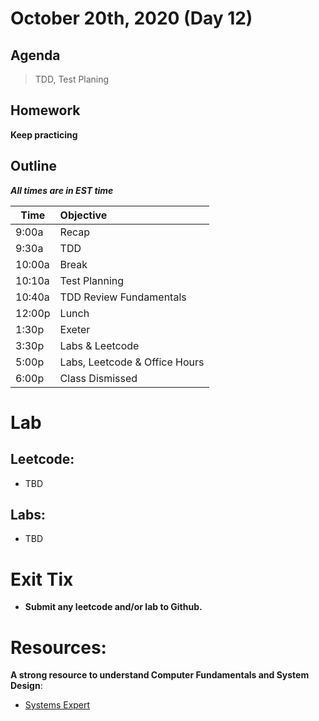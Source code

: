 # October 20th, 2020 (Day 12)

## Agenda
> TDD, Test Planing

## Homework 
**Keep practicing**

## Outline
_**All times are in EST time**_

| Time   | Objective                        |
| -------|:---------------------------------|
| 9:00a  | Recap                            |
| 9:30a  | TDD                              |    
| 10:00a | Break                            |
| 10:10a | Test Planning                    |
| 10:40a | TDD Review Fundamentals          |
| 12:00p | Lunch                            |
| 1:30p  | Exeter                           | 
| 3:30p  | Labs & Leetcode                  |
| 5:00p  | Labs, Leetcode & Office Hours    |
| 6:00p  | Class Dismissed                  |
# Lab
  ## Leetcode:
  - TBD 
  
  ## Labs:
  - TBD

# Exit Tix 
  - **Submit any leetcode and/or lab to Github.**

# Resources:
**A strong resource to understand Computer Fundamentals and System Design**:
- [Systems Expert](https://www.algoexpert.io/systems/product)